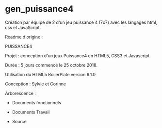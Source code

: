# gen_puissance4
Création par équipe de 2 d'un jeu puissance 4   (7x7)  avec les langages html, css et JavaScript.


Readme d'origine :

PUISSANCE4

Projet : conception d'un jeux Puissance4 en HTML5, CSS3 et Javascript

Durée : 5 jours
commencé le 25 octobre 2018.

Utilisation du HTML5 BoilerPlate version 6.1.0

Conception : Sylvie et Corinne

Arborescence :

- Documents fonctionnels

- Documents Travail

- Source



